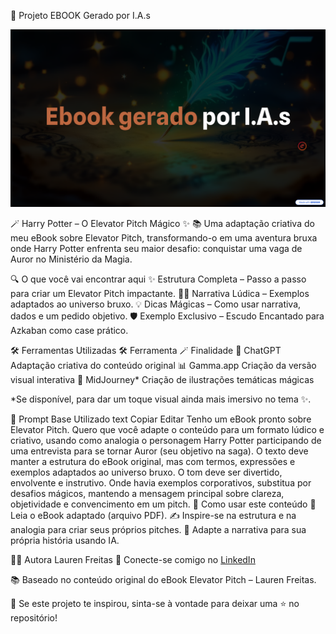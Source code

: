 📖 Projeto EBOOK Gerado por I.A.s

![Banner do projeto](assets/Banner.png)


🪄 Harry Potter – O Elevator Pitch Mágico ✨
📚 Uma adaptação criativa do meu eBook sobre Elevator Pitch, transformando-o em uma aventura bruxa onde Harry Potter enfrenta seu maior desafio: conquistar uma vaga de Auror no Ministério da Magia.

🔍 O que você vai encontrar aqui
✨ Estrutura Completa – Passo a passo para criar um Elevator Pitch impactante.
🧙‍♂️ Narrativa Lúdica – Exemplos adaptados ao universo bruxo.
💡 Dicas Mágicas – Como usar narrativa, dados e um pedido objetivo.
🛡 Exemplo Exclusivo – Escudo Encantado para Azkaban como case prático.

🛠 Ferramentas Utilizadas
🛠 Ferramenta	🪄 Finalidade
🤖 ChatGPT	Adaptação criativa do conteúdo original
📊 Gamma.app	Criação da versão visual interativa
🎨 MidJourney*	Criação de ilustrações temáticas mágicas

*Se disponível, para dar um toque visual ainda mais imersivo no tema ✨.

💬 Prompt Base Utilizado
text
Copiar
Editar
Tenho um eBook pronto sobre Elevator Pitch. Quero que você adapte o conteúdo para um formato lúdico e criativo, usando como analogia o personagem Harry Potter participando de uma entrevista para se tornar Auror (seu objetivo na saga). O texto deve manter a estrutura do eBook original, mas com termos, expressões e exemplos adaptados ao universo bruxo. O tom deve ser divertido, envolvente e instrutivo. Onde havia exemplos corporativos, substitua por desafios mágicos, mantendo a mensagem principal sobre clareza, objetividade e convencimento em um pitch.
🚀 Como usar este conteúdo
📖 Leia o eBook adaptado (arquivo PDF).
✍ Inspire-se na estrutura e na analogia para criar seus próprios pitches.
🔄 Adapte a narrativa para sua própria história usando IA.

👩‍💻 Autora
Lauren Freitas
💼 Conecte-se comigo no [LinkedIn](https://www.linkedin.com/in/laurend-freitas/)

📚 Baseado no conteúdo original do eBook Elevator Pitch – Lauren Freitas.

💌 Se este projeto te inspirou, sinta-se à vontade para deixar uma ⭐ no repositório!
